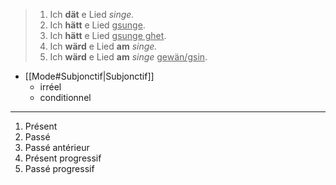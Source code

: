 > 1. Ich **dät** e Lied _singe._
> 2. Ich **hätt** e Lied <u>gsunge</u>.
> 3. Ich **hätt** e Lied <u>gsunge ghet</u>.
> 4. Ich **wärd** e Lied **am** _singe._
> 5. Ich **wärd** e Lied **am** _singe_ <u>gewän/gsin</u>.

- [[Mode#Subjonctif|Subjonctif]]
	- irréel
	- conditionnel

---

1. Présent
2. Passé
3. Passé antérieur
4. Présent progressif
5. Passé progressif